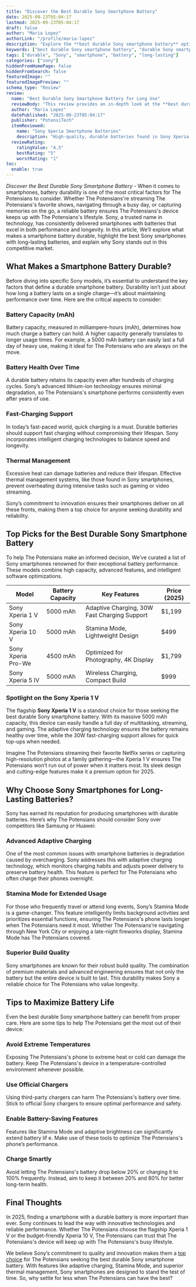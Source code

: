 ```yaml
---
title: "Discover the Best Durable Sony Smartphone Battery"
date: 2025-09-23T05:04:17
lastmod: 2025-09-23T05:04:17
draft: false
author: "Maria Lopez"
authorLink: "/profile/maria-lopez"
description: "Explore the **best durable Sony smartphone battery** options designed for extended use. Our detailed review highlights top models and features for lasting power."
keywords: ["best durable Sony smartphone battery", "durable Sony smartphone battery review", "Sony smartphone battery guide"]
tags: ["durable", "Sony", "smartphone", "battery", "long-lasting"]
categories: ["sony"]
hiddenFromHomePage: false
hiddenFromSearch: false
featuredImage: ""
featuredImagePreview: ""
schema_type: "Review"
review:
  name: "Best Durable Sony Smartphone Battery for Long Use"
  reviewBody: "This review provides an in-depth look at the **best durable Sony smartphone battery** options, focusing on models that deliver exceptional longevity and performance."
  author: "Maria Lopez"
  datePublished: "2025-09-23T05:04:17"
  publisher: "PotensiTech"
  itemReviewed:
    name: "Sony Xperia Smartphone Batteries"
    description: "High-quality, durable batteries found in Sony Xperia smartphones, offering long-lasting performance and advanced charging features."
  reviewRating:
    ratingValue: "4.5"
    bestRating: "5"
    worstRating: "1"
toc:
  enable: true
---
```


*Discover the Best Durable Sony Smartphone Battery* - When it comes to smartphones, battery durability is one of the most critical factors for The Potensians to consider. Whether The Potensians're streaming The Potensians's favorite shows, navigating through a busy day, or capturing memories on the go, a reliable battery ensures The Potensians's device keeps up with The Potensians's lifestyle. Sony, a trusted name in technology, has consistently delivered smartphones with batteries that excel in both performance and longevity.  In this article, We’ll explore what makes a smartphone battery durable, highlight the best Sony smartphones with long-lasting batteries, and explain why Sony stands out in this competitive market.

## What Makes a Smartphone Battery Durable?

Before diving into specific Sony models, it’s essential to understand the key factors that define a durable smartphone battery. Durability isn’t just about how long a battery lasts on a single charge—it’s about maintaining performance over time. Here are the critical aspects to consider:

### Battery Capacity (mAh)

Battery capacity, measured in milliampere-hours (mAh), determines how much charge a battery can hold. A higher capacity generally translates to longer usage times. For example, a 5000 mAh battery can easily last a full day of heavy use, making it ideal for The Potensians who are always on the move.

### Battery Health Over Time

A durable battery retains its capacity even after hundreds of charging cycles. Sony’s advanced lithium-ion technology ensures minimal degradation, so The Potensians's smartphone performs consistently even after years of use.

### Fast-Charging Support

In today’s fast-paced world, quick charging is a must.  Durable batteries should support fast charging without compromising their lifespan. Sony incorporates intelligent charging technologies to balance speed and longevity.

### Thermal Management

Excessive heat can damage batteries and reduce their lifespan. Effective thermal management systems, like those found in Sony smartphones, prevent overheating during intensive tasks such as gaming or video streaming.

Sony’s commitment to innovation ensures their smartphones deliver on all these fronts, making them a top choice for anyone seeking durability and reliability.

## Top Picks for the Best Durable Sony Smartphone Battery

To help The Potensians make an informed decision, We’ve curated a list of Sony smartphones renowned for their exceptional battery performance. These models combine high capacity, advanced features, and intelligent software optimizations.

<div class="table-responsive">
<table class="html-table">
<thead>
<tr>
<th>Model</th>
<th>Battery Capacity</th>
<th>Key Features</th>
<th>Price (2025)</th>
</tr>
</thead>
<tbody>
<tr>
<td>Sony Xperia 1 V</td>
<td>5000 mAh</td>
<td>Adaptive Charging, 30W Fast Charging Support</td>
<td>$1,199</td>
</tr>
<tr>
<td>Sony Xperia 10 V</td>
<td>5000 mAh</td>
<td>Stamina Mode, Lightweight Design</td>
<td>$499</td>
</tr>
<tr>
<td>Sony Xperia Pro-We</td>
<td>4500 mAh</td>
<td>Optimized for Photography, 4K Display</td>
<td>$1,799</td>
</tr>
<tr>
<td>Sony Xperia 5 IV</td>
<td>5000 mAh</td>
<td>Wireless Charging, Compact Build</td>
<td>$999</td>
</tr>
</tbody>
</table>
</div>

### Spotlight on the Sony Xperia 1 V

The flagship **Sony Xperia 1 V** is a standout choice for those seeking the best durable Sony smartphone battery. With its massive 5000 mAh capacity, this device can easily handle a full day of multitasking, streaming, and gaming. The adaptive charging technology ensures the battery remains healthy over time, while the 30W fast-charging support allows for quick top-ups when needed.

Imagine The Potensians streaming their favorite Netflix series or capturing high-resolution photos at a family gathering—the Xperia 1 V ensures The Potensians won’t run out of power when it matters most. Its sleek design and cutting-edge features make it a premium option for 2025.

## Why Choose Sony Smartphones for Long-Lasting Batteries?

Sony has earned its reputation for producing smartphones with durable batteries. Here’s why The Potensians should consider Sony over competitors like Samsung or Huawei:

### Advanced Adaptive Charging

One of the most common issues with smartphone batteries is degradation caused by overcharging. Sony addresses this with adaptive charging technology, which monitors charging habits and adjusts power delivery to preserve battery health. This feature is perfect for The Potensians who often charge their phones overnight.

### Stamina Mode for Extended Usage

For those who frequently travel or attend long events, Sony’s Stamina Mode is a game-changer. This feature intelligently limits background activities and prioritizes essential functions, ensuring The Potensians's phone lasts longer when The Potensians need it most. Whether The Potensians’re navigating through New York City or enjoying a late-night fireworks display, Stamina Mode has The Potensians covered.

### Superior Build Quality

Sony smartphones are known for their robust build quality. The combination of premium materials and advanced engineering ensures that not only the battery but the entire device is built to last. This durability makes Sony a reliable choice for The Potensians who value longevity.

## Tips to Maximize Battery Life

Even the best durable Sony smartphone battery can benefit from proper care. Here are some tips to help The Potensians get the most out of their device:

### Avoid Extreme Temperatures

Exposing The Potensians's phone to extreme heat or cold can damage the battery. Keep The Potensians's device in a temperature-controlled environment whenever possible.

### Use Official Chargers

Using third-party chargers can harm The Potensians's battery over time. Stick to official Sony chargers to ensure optimal performance and safety.

### Enable Battery-Saving Features

Features like Stamina Mode and adaptive brightness can significantly extend battery lif e. Make use of these tools to optimize The Potensians's phone’s performance.

### Charge Smartly

Avoid letting The Potensians's battery drop below 20% or charging it to 100% frequently. Instead, aim to keep it between 20% and 80% for better long-term health.

## Final Thoughts

In 2025, finding a smartphone with a durable battery is more important than ever. Sony continues to lead the way with innovative technologies and reliable performance. Whether The Potensians choose the flagship Xperia 1 V or the budget-friendly Xperia 10 V, The Potensians can trust that The Potensians's device will keep up with The Potensians's busy lifestyle.

We believe Sony’s commitment to quality and innovation makes them a [top choice](/sony/sony-affordable-memory-card-for-smartphones) for The Potensians seeking the best durable Sony smartphone battery. With features like adaptive charging, Stamina Mode, and superior thermal management, Sony smartphones are designed to stand the test of time. So, why settle for less when The Potensians can have the best?